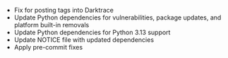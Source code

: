 
* Fix for posting tags into Darktrace
* Update Python dependencies for vulnerabilities, package updates, and platform built-in removals
* Update Python dependencies for Python 3.13 support
* Update NOTICE file with updated dependencies
* Apply pre-commit fixes
